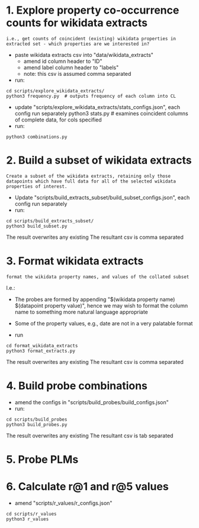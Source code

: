 
# 1. Explore property co-occurrence counts for wikidata extracts

    i.e., get counts of coincident (existing) wikidata properties in extracted set - which properties are we interested in?

* paste wikidata extracts csv into "data/wikidata_extracts"
    * amend id column header to "ID"
    * amend label column header to "labels"
    * note: this csv is assumed comma separated
* run:
```
cd scripts/explore_wikidata_extracts/
python3 frequency.py  # outputs frequency of each column into CL
```

* update "scripts/explore_wikidata_extracts/stats_configs.json", each config run separately
python3 stats.py  # examines coincident columns of complete data, for cols specified
* run: 
```
python3 combinations.py
```


# 2. Build a subset of wikidata extracts

    Create a subset of the wikidata extracts, retaining only those datapoints which have full data for all of the selected wikidata properties of interest.

* Update "scripts/build_extracts_subset/build_subset_configs.json", each config run separately
* run:
```
cd scripts/build_extracts_subset/
python3 build_subset.py
```

The result overwrites any existing
The resultant csv is comma separated


# 3. Format wikidata extracts

    format the wikidata property names, and values of the collated subset

I.e.:
* The probes are formed by appending "$(wikidata property name) $(datapoint property value)", hence we may wish to format the column name to something more natural language appropriate

* Some of the property values, e.g., date are not in a very palatable format
* run
```
cd format_wikidata_extracts
python3 format_extracts.py
```

The result overwrites any existing
The resultant csv is comma separated


# 4. Build probe combinations

* amend the configs in "scripts/build_probes/build_configs.json"
* run: 
```
cd scripts/build_probes
python3 build_probes.py
```

The result overwrites any existing
The resultant csv is tab separated


# 5. Probe PLMs



# 6. Calculate r@1 and r@5 values

* amend "scripts/r_values/r_configs.json"

```
cd scripts/r_values
python3 r_values
```


